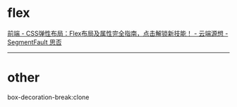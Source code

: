 # flex
[前端 - CSS弹性布局：Flex布局及属性完全指南，点击解锁新技能！ - 云端源想 - SegmentFault 思否](https://segmentfault.com/a/1190000044775851)
***
# other
box-decoration-break:clone